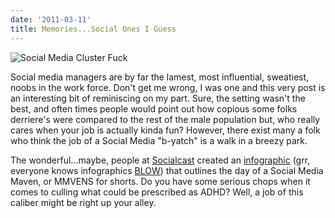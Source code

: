 ```yaml
---
date: '2011-03-11'
title: Memories...Social Ones I Guess
---
```


<img src="http://c522735.r35.cf2.rackcdn.com/Social-Media-300x249.jpeg" alt="Social Media Cluster Fuck" class="centered" />

Social media managers are by far the lamest, most influential, sweatiest, noobs
in the work force. Don't get me wrong, I was one and this very post is an
interesting bit of reminiscing on my part. Sure, the setting wasn't the best,
and often times people would point out how copious some folks derriere's were
compared to the rest of the male population but, who really cares when your job
is actually kinda fun? However, there exist many a folk who think the job of a
Social Media "b-yatch" is a walk in a breezy park.

The wonderful...maybe, people at [Socialcast][1] created an [infographic][2]
(grr, everyone knows infographics [BLOW][3])
that outlines the day of a Social Media Maven, or MMVENS for shorts. Do you
have some serious chops when it comes to culling what could be prescribed as
ADHD? Well, a job of this caliber might be right up your alley.

[1]: http://blog.socialcast.com/
[2]: http://blog.socialcast.com/e2sday-the-hectic-schedule-of-a-social-media-manager/
[3]: #
